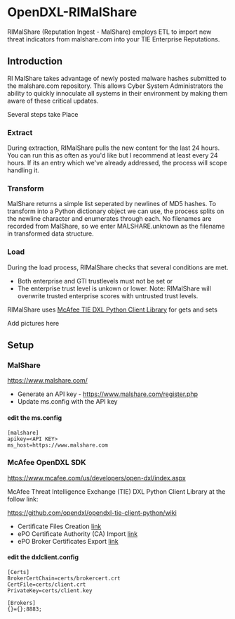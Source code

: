 # OpenDXL-RIMalShare
RIMalShare (Reputation Ingest - MalShare) employs ETL to import new threat indicators from malshare.com into your TIE Enterprise Reputations.

## Introduction

RI MalShare takes advantage of newly posted malware hashes submitted to the malshare.com repository. This allows Cyber System Administrators the ability to quickly innoculate all systems in their environment by making them aware of these critical updates.

Several steps take Place
### Extract
  During extraction, RIMalShare pulls the new content for the last 24 hours. You can run this as often as you'd like but I recommend at least every 24 hours. If its an entry which we've already addressed, the process will scope handling it.
 
### Transform

  MalShare returns a simple list seperated by newlines of MD5 hashes. To transform into a Python dictionary object we can use, the process splits on the newline character and enumerates through each.
  No filenames are recorded from MalShare, so we enter MALSHARE.unknown as the filename in transformed data structure.
  
### Load
  
  During the load process, RIMalShare checks that several conditions are met.
  * Both enterprise and GTI trustlevels must not be set
  or
  * The enterprise trust level is unkown or lower. 
  Note: RIMalShare will overwrite trusted enterprise scores with untrusted trust levels.
  
  
  
RIMalShare uses [McAfee TIE DXL Python Client Library](https://github.com/opendxl/opendxl-tie-client-python) for gets and sets

Add pictures here

## Setup

### MalShare

https://www.malshare.com/

* Generate an API key - https://www.malshare.com/register.php
* Update ms.config with the API key
#### edit the ms.config
```
[malshare]
apikey=<API KEY>
ms_host=https://www.malshare.com

```

### McAfee OpenDXL SDK

https://www.mcafee.com/us/developers/open-dxl/index.aspx

McAfee Threat Intelligence Exchange (TIE) DXL Python Client Library at the follow link:

https://github.com/opendxl/opendxl-tie-client-python/wiki

* Certificate Files Creation [link](https://opendxl.github.io/opendxl-client-python/pydoc/certcreation.html)
* ePO Certificate Authority (CA) Import [link](https://opendxl.github.io/opendxl-client-python/pydoc/epocaimport.html)
* ePO Broker Certificates Export  [link](https://opendxl.github.io/opendxl-client-python/pydoc/epobrokercertsexport.html)



#### edit the dxlclient.config
```
[Certs]
BrokerCertChain=certs/brokercert.crt
CertFile=certs/client.crt
PrivateKey=certs/client.key

[Brokers]
{}={};8883;
```
